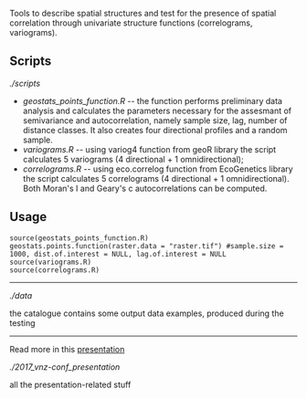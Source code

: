 Tools to describe spatial structures and test for the presence of spatial correlation through univariate structure functions (correlograms, variograms).

## Scripts

*./scripts*
* *geostats_points_function.R* -- the function performs preliminary data analysis and calculates the parameters necessary for the assesmant of semivariance and autocorrelation, namely sample size, lag, number of distance classes. It also creates four directional profiles and a random sample.
* *variograms.R* -- using variog4 function from geoR library the script calculates 5 variograms (4 directional + 1 omnidirectional);
* *correlograms.R* -- using eco.correlog function from EcoGenetics library the script calculates 5 correlograms (4 directional + 1 omnidirectional). Both Moran's I and Geary's c autocorrelations can be computed.


## Usage

```
source(geostats_points_function.R)
geostats.points.function(raster.data = "raster.tif") #sample.size = 1000, dist.of.interest = NULL, lag.of.interest = NULL
source(variograms.R)
source(correlograms.R)
```

---

*./data*

the catalogue contains some output data examples, produced during the testing

---

Read more in this [presentation](https://www.slideshare.net/DariaSvidzinska/an-approach-to-the-rapid-univariate-analysis-of-spatial-pattern-of-landscape-gradients)

*./2017_vnz-conf_presentation*

all the presentation-related stuff


